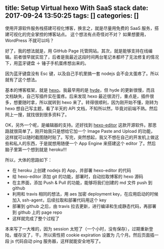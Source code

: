 title: Setup Virtual hexo With SaaS stack
date: 2017-09-24 13:50:25
tags: []
categories: []
---
使用开源软件服务栈搭建可视化博客，换言之，就是尽量用免费的 SaaS 服务，搭建可视化的完全掌控的博客站点。 这个想法有点奇怪对不对？ 如果想要用， WordPress 不就可以吗？

好了，我的想法就是，用 GitHub Page 托管网站。其次，就是能够支持在线编辑。前者很早就实现了，后者是我最近这段时间两台笔记本都坏了无法修复的情况下，用蓝牙键盘 ＋ 锤子手机蛋疼想出来的。

因为蓝牙键盘没有 Esc 键，以及自己手机里搞一套 nodejs 会不会太蛋疼了。所以就有了这个想法。

基本的博客框架，就是 [hexo](https://hexo.io)。我最早用的是 [hyde](https://hyde.github.io)，但 hyde 的更新很慢，而且文档缺失，自己写插件实在蛋疼。后来发现 hexo 最近很流行，重点是，插件很多，想要随时拿，所以就转到 hexo 来了。转得很顺利，因为刚开始不懂，刚转为 hexo 想自己写主题，看了半天的 API 文档，不知所以然，毕竟对前端不熟。然后网上一搜，就找很到很多资料了。

OK，另外一个呢，是编辑器的支持。还好找到 [hexo-editor](https://github.com/tajpure/hexo-editor) 这款开源软件。那思路就很简单了。刚开始我只是想给它加一个 Image Paste and Upload 的功能，这样就可以随时截图随时贴了。写完，突然想起，我又不想在自己的开发机上做这些和私人的东西，于是就想用随便一个 App Engine 来搭建这个 editor 了。然后脑子里第一个想到就是 heroku!!!

所以，大体的思路如下：

- 在 heroku 上创建 nodejs 的 App，并部署 hexo-editor 的代码
- 给 hexo-editor 添加 git 的功能，部署时，自动拉取博客的 hexo 源码
- 在主界面，添加 Push & Pull 的功能，能够将我们创建的 md 文件
push 到 github
- 利用和 travis 相同的想法，用 aes 加密 deployment key，在应用启动的时候加入 ssh-agent，后续拉取和部署代码用这个 key
- 部署到 github 之后，由 travis 拉去更新，进行编译和生成静态代码，再部署到 github 上的 page repo
- 这样就完成了整个过程了

本来写了一大堆的，因为 session 太短了（一个小时，没有保存），过期重新登陆，缓存没了，干。所以索性把 cookie expiration 设置为 几个月。然后页面插一段 js 代码自动 ping 服务器，这样就能安全地写了。
